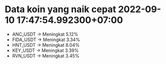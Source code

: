 # Data koin yang naik cepat 2022-09-10 17:47:54.992300+07:00

* ANC_USDT -> Meningkat 5.12%
* FIDA_USDT -> Meningkat 3.34%
* HNT_USDT -> Meningkat 8.04%
* KEY_USDT -> Meningkat 3.39%
* RVN_USDT -> Meningkat 3.45%
